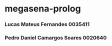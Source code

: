 # megasena-prolog


<h3>Lucas Mateus Fernandes 0035411</h3>
<h3>Pedro Daniel Camargos Soares 0020640</h3>
